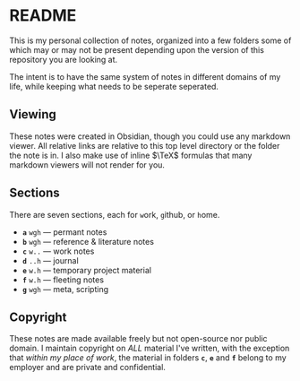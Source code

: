 # README
This is my personal collection of notes, organized into a few folders some of which may or may not be present depending upon the version of this repository you are looking at.

The intent is to have the same system of notes in different domains of my life, while keeping what needs to be seperate seperated.

## Viewing
These notes were created in Obsidian, though you could use any markdown viewer. All relative links are relative to this top level directory or the folder the note is in. I also make use of inline $\TeX$ formulas that many markdown viewers will not render for you.

## Sections
There are seven sections, each for `w`ork, `g`ithub, or `h`ome.

- **`a`** `wgh` &mdash; permant notes
- **`b`** `wgh` &mdash; reference & literature notes
- **`c`** `w..` &mdash; work notes
- **`d`** `..h` &mdash; journal
- **`e`** `w.h` &mdash; temporary project material
- **`f`** `w.h` &mdash; fleeting notes
- **`g`** `wgh` &mdash; meta, scripting

## Copyright
These notes are made available freely but not open-source nor public domain. I maintain copyright on *ALL* material I've written, with the exception that *within my place of work*, the material in folders **`c`**, **`e`** and **`f`** belong to my employer and are private and confidential.
